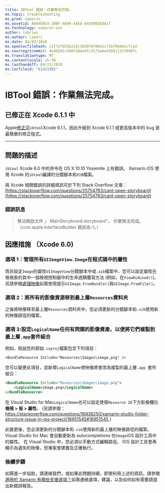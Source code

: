 ```yaml
---
title: IBTool 錯誤：作業無法完成。
ms.topic: troubleshooting
ms.prod: xamarin
ms.assetid: A804EBC4-2BBF-4A98-A4E8-A455DB2E8A17
ms.technology: xamarin-ios
author: lobrien
ms.author: laobri
ms.date: 04/03/2018
ms.openlocfilehash: c2f727b55b21dc3bd976f0b41c71b794841cfca4
ms.sourcegitcommit: 4b402d1c508fa84e4fc3171a6e43b811323948fc
ms.translationtype: MT
ms.contentlocale: zh-TW
ms.lasthandoff: 04/23/2019
ms.locfileid: "61421992"
---
```

# <a name="ibtool-error-the-operation-couldnt-be-completed"></a>IBTool 錯誤：作業無法完成。

## <a name="fixed-in-xcode-611"></a>已修正在 Xcode 6.1.1 中

Apple[修正](https://developer.apple.com/library/content/documentation/Xcode/Conceptual/RN-Xcode-Archive/Chapters/xc6_release_notes.html#//apple_ref/doc/uid/TP40016994-CH4-SW1)這`ibtool`Xcode 6.1.1，因此升級到 Xcode 6.1.1 或更高版本中的 bug 是最簡單的修正程式。

* * *

## <a name="description-of-the-problem"></a>問題的描述

`ibtool` Xcode 6.0 中的命令在 OS X 10.10 Yosemite 上有錯誤。 Xamarin.iOS 使用 Xcode 的`ibtool`編譯的分鏡腳本和`XIB`檔案。

與 Xcode 相關錯誤的詳細資訊可於下列 Stack Overflow 文章： [https://stackoverflow.com/questions/25754763/cant-open-storyboard](https://stackoverflow.com/questions/25754763/cant-open-storyboard)

### <a name="error-message"></a>錯誤訊息

> 無法開啟文件 」 MainStoryboard.storyboard"。 作業無法完成。 （com.apple.InterfaceBuilder 錯誤為-1。）

## <a name="workarounds-for-xcode-60"></a>因應措施 （Xcode 6.0)

### <a name="option-1-manage-all-uiimageviewimage-properties-in-code"></a>選項 1：管理所有`UIImageView.Image`在程式碼中的屬性

而非設定`Image`的屬性`UIImageView`分鏡腳本中或`.xib`檔案中，您可以設定屬性在檢視表的其中一個檢視控制器中的生命週期覆寫方法 (例如，在`ViewDidLoad()`)。 另請參閱[處理映像](~/ios/app-fundamentals/images-icons/index.md)如需使用提示`UIImage.FromBundle()`與`UIImage.FromFile()`。

### <a name="option-2-move-all-of-the-image-resources-to-the-top-level-resources-folder"></a>選項 2：將所有的影像資源移到最上層`Resources`資料夾

之後將映像移至最上層`Resources`資料夾中，您必須更新的分鏡腳本和`.xib`使用新的映像路徑的檔案。

### <a name="option-3-set-the-logicalname-for-any-problematic-image-assets-so-they-are-copied-to-the-top-level-of-theapp-bundle"></a>選項 3:設定`LogicalName`任何有問題的影像資產，以便將它們複製到最上層`.app`套件組合

例如，假設您的原始`.csproj`檔案包含下列項目：

`<BundleResource Include="Resources\Images\image.png" />`

您可以變更此項目，並新增`LogicalName`使映像將會改為複製的最上層`.app `套件組合：

```xml
<BundleResource Include="Resources\Images\image.png">
    <LogicalName>image.png</LogicalName>
</BundleResource>
```

在 Visual Studio for Mac`LogicalName`也可以設定使用`Resource ID`下方影像欄位**檢視 > 板 > 屬性**。 (另請參閱： [ https://stackoverflow.com/questions/16938250/xamarin-studio-folder-structure-issue-in-ios-project/16951545#16951545 ](https://stackoverflow.com/questions/16938250/xamarin-studio-folder-structure-issue-in-ios-project/16951545#16951545))

此變更後，您必須更新的分鏡腳本和`.xib`使用新的最上層的映像路徑的檔案。 Visual Studio for Mac 會自動更新為 autocompletions 份`Image`iOS 設計工具中的屬性。 在 Visual Studio 中，您必須以手動方式編輯路徑。 IOS 設計工具會再顯示為遺失的映像，但專案會建置及正確執行。

### <a name="next-steps"></a>後續步驟

如需進一步協助，請連絡我們，或如果此問題持續，即使利用上述的資訊，請參閱[適用於 Xamarin 有哪些支援選項？](~/cross-platform/troubleshooting/support-options.md)如需連絡選項，建議，以及如何如有需要請提出新錯誤報告。 

